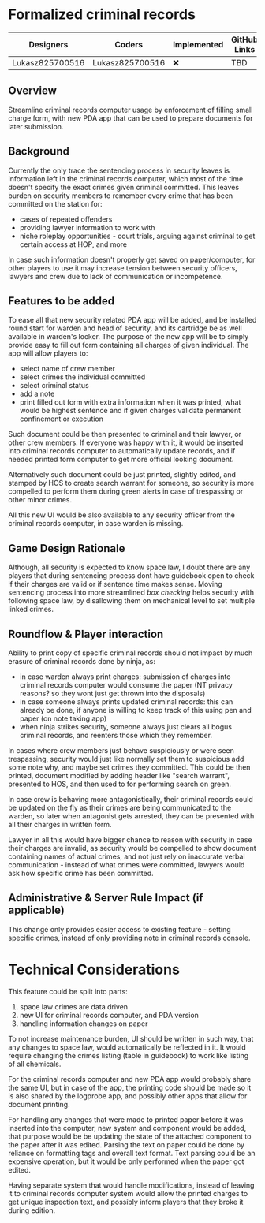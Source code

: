 # Formalized criminal records

| Designers | Coders | Implemented | GitHub Links |
|---|---|---|---|
| Lukasz825700516 | Lukasz825700516 | :x: | TBD |

## Overview

Streamline criminal records computer usage by enforcement of filling small charge form, 
with new PDA app that can be used to prepare documents for later submission.

## Background

Currently the only trace the sentencing process in security leaves is information left
in the criminal records computer, which most of the time doesn't specify the exact crimes
given criminal committed. This leaves burden on security members to remember every crime 
that has been committed on the station for:

- cases of repeated offenders
- providing lawyer information to work with
- niche roleplay opportunities - court trials, arguing against criminal to get certain access at HOP, and more

In case such information doesn't properly get saved on paper/computer, for other players
to use it may increase tension between security officers, lawyers and crew due to 
lack of communication or incompetence.

## Features to be added

To ease all that new security related PDA app will be added, and be installed round 
start for warden and head of security, and its cartridge be as well available in warden's locker.
The purpose of the new app will be to simply provide easy to fill out form containing
all charges of given individual. The app will allow players to:

- select name of crew member
- select crimes the individual committed
- select criminal status
- add a note
- print filled out form with extra information when it was printed, what would be highest sentence
and if given charges validate permanent confinement or execution

Such document could be then presented to criminal and their lawyer, or other crew members.
If everyone was happy with it, it would be inserted into criminal records computer to 
automatically update records,
and if needed printed form computer to get more official looking document.

Alternatively such document could be just printed, slightly edited, and stamped by HOS to 
create search warrant for someone, so security is more compelled to perform them during green 
alerts in case of trespassing or other minor crimes.

All this new UI would be also available to any security officer from the criminal records computer,
in case warden is missing.

## Game Design Rationale

Although, all security is expected to know space law, I doubt there are any players
that during sentencing process dont have guidebook open to check if their charges
are valid or if sentence time makes sense.
Moving sentencing process into more streamlined *box checking* helps security with
following space law, by disallowing them on mechanical level to set multiple linked crimes.

## Roundflow & Player interaction

Ability to print copy of specific criminal records should not impact by much 
erasure of criminal records done by ninja, as:

- in case warden always print charges: submission of charges into criminal records 
computer would consume the paper (NT privacy reasons? so they wont just get thrown into the disposals)
- in case someone always prints updated criminal records: this can already be done,
if anyone is willing to keep track of this using pen and paper (on note taking app)
- when ninja strikes security, someone always just clears all bogus criminal records, 
and reenters those which they remember.

In cases where crew members just behave suspiciously or were seen trespassing,
security would just like normally set them to suspicious add some note why, and
maybe set crimes they committed. This could be then printed, document modified 
by adding header like "search warrant", presented to HOS, and then used to for 
performing search on green.

In case crew is behaving more antagonistically, their criminal records could be 
updated on the fly as their crimes are being communicated to the warden, so later
when antagonist gets arrested, they can be presented with all their charges in 
written form.

Lawyer in all this would have bigger chance to reason with security in case their
charges are invalid, as security would be compelled to show document containing 
names of actual crimes, and not just rely on inaccurate verbal communication -
instead of what crimes were committed, lawyers would ask how specific crime 
has been committed.

## Administrative & Server Rule Impact (if applicable)

This change only provides easier access to existing feature - setting specific
crimes, instead of only providing note in criminal records console.

# Technical Considerations

This feature could be split into parts:

1. space law crimes are data driven
2. new UI for criminal records computer, and PDA version
3. handling information changes on paper

To not increase maintenance burden, UI should be written in such way, that any 
changes to space law, would automatically be reflected in it. It would require 
changing the crimes listing (table in guidebook) to work like listing of all chemicals.

For the criminal records computer and new PDA app would probably share the same 
UI, but in case of the app, the printing code should be made so it is also shared by
the logprobe app, and possibly other apps that allow for document printing.

For handling any changes that were made to printed paper before it was inserted
into the computer, new system and component would be added, that purpose would be 
be updating the state of the attached component to the paper after it was edited.
Parsing the text on paper could be done by reliance on formatting tags and overall
text format. Text parsing could be an expensive operation, but it would be only 
performed when the paper got edited.

Having separate system that would handle modifications, instead of leaving it to 
criminal records computer system would allow the printed charges to get unique 
inspection text, and possibly inform players that they broke it during edition.
